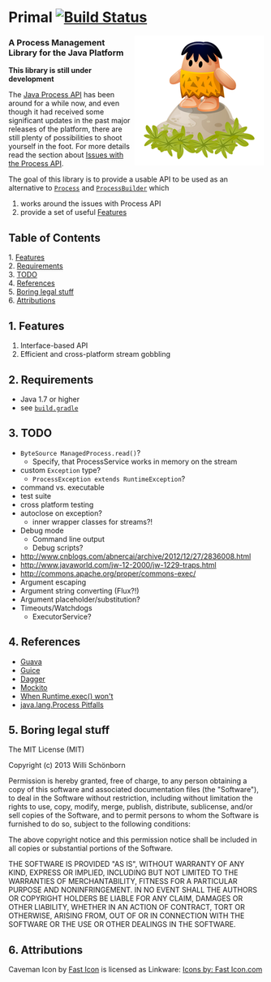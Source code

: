 # Primal [![Build Status](https://travis-ci.org/whiskeysierra/primal.png?branch=master)](http://travis-ci.org/whiskeysierra/primal)

<img src="docs/icon.png" alt="Caveman icon" align="right"/>

### A **Pr**ocess **Ma**nagement **L**ibrary for the Java Platform
**This library is still under development**

The [Java Process API](http://docs.oracle.com/javase/7/docs/api/java/lang/Process.html) has been around
for a while now, and even though it had received some significant updates in the past major releases
of the platform, there are still plenty of possibilities to shoot yourself in the foot. For more details
read the section about [Issues with the Process API](#issueswiththeprocessapi).

The goal of this library is to provide a usable API to be used as an alternative to
[`Process`](http://docs.oracle.com/javase/7/docs/api/java/lang/Process.html) and
[`ProcessBuilder`](http://docs.oracle.com/javase/7/docs/api/java/lang/ProcessBuilder.html) which

1. works around the issues with Process API
2. provide a set of useful [Features](#features)

## Table of Contents
1\.  [Features](#features)  
2\.  [Requirements](#requirements)  
3\.  [TODO](#todo)  
4\.  [References](#references)  
5\.  [Boring legal stuff](#boringlegalstuff)  
6\.  [Attributions](#attributions)  

<a name="features"></a>

## 1\. Features

1. Interface-based API
2. Efficient and cross-platform stream gobbling

<a name="requirements"></a>

## 2\. Requirements

- Java 1.7 or higher
- see [`build.gradle`](https://github.com/whiskeysierra/primal/blob/master/build.gradle#L30)

<a name="todo"></a>

## 3\. TODO
- `ByteSource ManagedProcess.read()`?
  - Specify, that ProcessService works in memory on the stream
- custom `Exception` type?
  - `ProcessException extends RuntimeException`?
- command vs. executable
- test suite
- cross platform testing
- autoclose on exception?
  - inner wrapper classes for streams?!
- Debug mode
  - Command line output
  - Debug scripts?
- http://www.cnblogs.com/abnercai/archive/2012/12/27/2836008.html
- http://www.javaworld.com/jw-12-2000/jw-1229-traps.html
- http://commons.apache.org/proper/commons-exec/
- Argument escaping
- Argument string converting (Flux?!)
- Argument placeholder/substitution?
- Timeouts/Watchdogs
  - ExecutorService?

<a name="references"></a>

## 4\. References
*	[Guava][guava]
*	[Guice][guice]
*	[Dagger][dagger]
*	[Mockito][mockito]
*	[When Runtime.exec() won't][javaworld]
*	[java.lang.Process Pitfalls][cnblogs]

[guava]: https://code.google.com/p/guava-libraries/ "Guava"
[guice]: https://code.google.com/p/google-guice/ "Guice"
[dagger]: http://square.github.io/dagger/ "Dagger"
[mockito]: https://code.google.com/p/mockito/ "Mockito"
[javaworld]: http://www.javaworld.com/jw-12-2000/jw-1229-traps.html "When Runtime.exec() won't"
[cnblogs]: http://www.cnblogs.com/abnercai/archive/2012/12/27/2836008.html "java.lang.Process Pitfalls"

<a name="boringlegalstuff"></a>

## 5\. Boring legal stuff
The MIT License (MIT)

Copyright (c) 2013 Willi Schönborn

Permission is hereby granted, free of charge, to any person obtaining a copy of
this software and associated documentation files (the "Software"), to deal in
the Software without restriction, including without limitation the rights to
use, copy, modify, merge, publish, distribute, sublicense, and/or sell copies of
the Software, and to permit persons to whom the Software is furnished to do so,
subject to the following conditions:

The above copyright notice and this permission notice shall be included in all
copies or substantial portions of the Software.

THE SOFTWARE IS PROVIDED "AS IS", WITHOUT WARRANTY OF ANY KIND, EXPRESS OR
IMPLIED, INCLUDING BUT NOT LIMITED TO THE WARRANTIES OF MERCHANTABILITY, FITNESS
FOR A PARTICULAR PURPOSE AND NONINFRINGEMENT. IN NO EVENT SHALL THE AUTHORS OR
COPYRIGHT HOLDERS BE LIABLE FOR ANY CLAIM, DAMAGES OR OTHER LIABILITY, WHETHER
IN AN ACTION OF CONTRACT, TORT OR OTHERWISE, ARISING FROM, OUT OF OR IN
CONNECTION WITH THE SOFTWARE OR THE USE OR OTHER DEALINGS IN THE SOFTWARE.

<a name="attributions"></a>

## 6\. Attributions
Caveman Icon by [Fast Icon](http://www.iconarchive.com/show/dino-icons-by-fasticon/Caveman-rock-2-icon.html)
is licensed as Linkware: [Icons by: Fast Icon.com](http://www.fasticon.com/)
